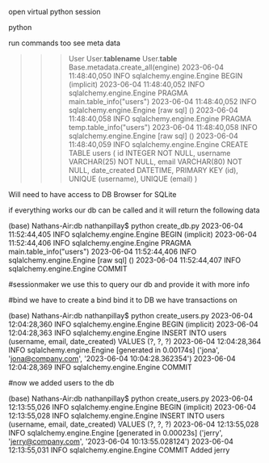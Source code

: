 open virtual python session

python

run commands too see meta data

>>> User
>>> User.__tablename__
>>>User.__table__
>>> Base.metadata.create_all(engine)
2023-06-04 11:48:40,050 INFO sqlalchemy.engine.Engine BEGIN (implicit)
2023-06-04 11:48:40,052 INFO sqlalchemy.engine.Engine PRAGMA main.table_info("users")
2023-06-04 11:48:40,052 INFO sqlalchemy.engine.Engine [raw sql] ()
2023-06-04 11:48:40,058 INFO sqlalchemy.engine.Engine PRAGMA temp.table_info("users")
2023-06-04 11:48:40,058 INFO sqlalchemy.engine.Engine [raw sql] ()
2023-06-04 11:48:40,059 INFO sqlalchemy.engine.Engine 
CREATE TABLE users (
	id INTEGER NOT NULL, 
	username VARCHAR(25) NOT NULL, 
	email VARCHAR(80) NOT NULL, 
	date_created DATETIME, 
	PRIMARY KEY (id), 
	UNIQUE (username), 
	UNIQUE (email)
)



Will need to have access to 
DB Browser for SQLite



if everything works our db can be called and it will return the following data

(base) Nathans-Air:db nathanpillay$ python create_db.py 
<User username=JOnathan email=jona@jona.com>
2023-06-04 11:52:44,405 INFO sqlalchemy.engine.Engine BEGIN (implicit)
2023-06-04 11:52:44,406 INFO sqlalchemy.engine.Engine PRAGMA main.table_info("users")
2023-06-04 11:52:44,406 INFO sqlalchemy.engine.Engine [raw sql] ()
2023-06-04 11:52:44,407 INFO sqlalchemy.engine.Engine COMMIT


#sessionmaker
we use this to query our db and provide it with more info   

#bind
we have to create a bind
bind it to DB we have transactions on


(base) Nathans-Air:db nathanpillay$ python create_users.py 
<User username=JOnathan email=jona@jona.com>
2023-06-04 12:04:28,360 INFO sqlalchemy.engine.Engine BEGIN (implicit)
2023-06-04 12:04:28,363 INFO sqlalchemy.engine.Engine INSERT INTO users (username, email, date_created) VALUES (?, ?, ?)
2023-06-04 12:04:28,364 INFO sqlalchemy.engine.Engine [generated in 0.00174s] ('jona', 'jona@company.com', '2023-06-04 10:04:28.362354')
2023-06-04 12:04:28,369 INFO sqlalchemy.engine.Engine COMMIT


#now we added users to the db

(base) Nathans-Air:db nathanpillay$ python create_users.py 
<User username=JOnathan email=jona@jona.com>
<User username=jerry email=jerry@company.com>
2023-06-04 12:13:55,026 INFO sqlalchemy.engine.Engine BEGIN (implicit)
2023-06-04 12:13:55,028 INFO sqlalchemy.engine.Engine INSERT INTO users (username, email, date_created) VALUES (?, ?, ?)
2023-06-04 12:13:55,028 INFO sqlalchemy.engine.Engine [generated in 0.00023s] ('jerry', 'jerry@company.com', '2023-06-04 10:13:55.028124')
2023-06-04 12:13:55,031 INFO sqlalchemy.engine.Engine COMMIT
Added jerry
